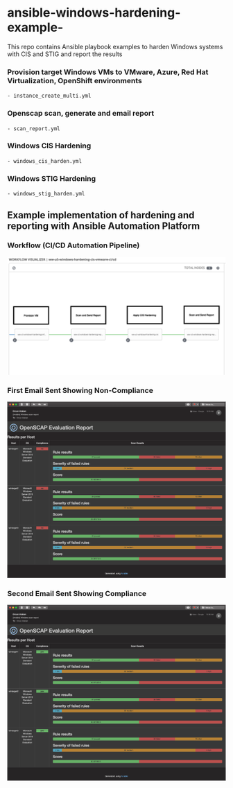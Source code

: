 # ansible-windows-hardening-example-
This repo contains Ansible playbook examples to harden Windows systems with CIS and STIG and report the results

### Provision target Windows VMs to VMware, Azure, Red Hat Virtualization, OpenShift environments
    - instance_create_multi.yml
### Openscap scan, generate and email report
    - scan_report.yml
### Windows CIS Hardening
    - windows_cis_harden.yml
### Windows STIG Hardening
    - windows_stig_harden.yml
 
## Example implementation of hardening and reporting with Ansible Automation Platform

### Workflow (CI/CD Automation Pipeline)
![Image 1](docs/images/step-1.png)

### First Email Sent Showing Non-Compliance
![Image 1](docs/images/step-2.png)

### Second Email Sent Showing Compliance
![Image 1](docs/images/step-3.png)
